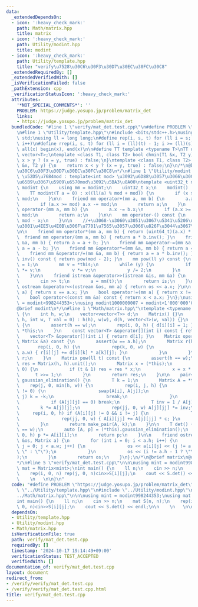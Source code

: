 ```yaml
---
data:
  _extendedDependsOn:
  - icon: ':heavy_check_mark:'
    path: Math/matrix.hpp
    title: matrix
  - icon: ':heavy_check_mark:'
    path: Utility/modint.hpp
    title: modint
  - icon: ':heavy_check_mark:'
    path: Utility/template.hpp
    title: "verify\u7528\u30C6\u30F3\u30D7\u30EC\u30FC\u30C8"
  _extendedRequiredBy: []
  _extendedVerifiedWith: []
  _isVerificationFailed: false
  _pathExtension: cpp
  _verificationStatusIcon: ':heavy_check_mark:'
  attributes:
    '*NOT_SPECIAL_COMMENTS*': ''
    PROBLEM: https://judge.yosupo.jp/problem/matrix_det
    links:
    - https://judge.yosupo.jp/problem/matrix_det
  bundledCode: "#line 1 \"verify/mat_det.test.cpp\"\n#define PROBLEM \"https://judge.yosupo.jp/problem/matrix_det\"\
    \n#line 1 \"Utility/template.hpp\"\n#include <bits/stdc++.h>\nusing namespace\
    \ std;\nusing ll = long long;\n#define rep(i, s, t) for (ll i = s; i < (ll)(t);\
    \ i++)\n#define rrep(i, s, t) for (ll i = (ll)(t) - 1; i >= (ll)(s); i--)\n#define\
    \ all(x) begin(x), end(x)\n\n#define TT template <typename T>\nTT using vec =\
    \ vector<T>;\ntemplate <class T1, class T2> bool chmin(T1 &x, T2 y) {\n    return\
    \ x > y ? (x = y, true) : false;\n}\ntemplate <class T1, class T2> bool chmax(T1\
    \ &x, T2 y) {\n    return x < y ? (x = y, true) : false;\n}\n/*\n@brief verify\u7528\
    \u30C6\u30F3\u30D7\u30EC\u30FC\u30C8\n*/\n#line 1 \"Utility/modint.hpp\"\n\n//\
    \ \u52D5\u7684mod : template<int mod> \u3092\u6D88\u3057\u3066\u3001\u4E0A\u306E\
    \u65B9\u3067\u5909\u6570mod\u3092\u5BA3\u8A00\ntemplate <uint32_t mod> struct\
    \ modint {\n    using mm = modint;\n    uint32_t x;\n    modint() : x(0) {}\n\
    \    TT modint(T a = 0) : x((ll(a) % mod + mod)) {\n        if (x >= mod) x -=\
    \ mod;\n    }\n\n    friend mm operator+(mm a, mm b) {\n        a.x += b.x;\n\
    \        if (a.x >= mod) a.x -= mod;\n        return a;\n    }\n    friend mm\
    \ operator-(mm a, mm b) {\n        a.x -= b.x;\n        if (a.x >= mod) a.x +=\
    \ mod;\n        return a;\n    }\n\n    mm operator-() const {\n        return\
    \ mod - x;\n    }\n\n    //+\u3068-\u3060\u3051\u3067\u5341\u5206\u306A\u5834\u5408\
    \u3001\u4EE5\u4E0B\u306F\u7701\u7565\u3057\u3066\u826F\u3044\u3067\u3059\u3002\
    \n\n    friend mm operator*(mm a, mm b) { return (uint64_t)(a.x) * b.x; }\n  \
    \  friend mm operator/(mm a, mm b) { return a * b.inv(); }\n    friend mm &operator+=(mm\
    \ &a, mm b) { return a = a + b; }\n    friend mm &operator-=(mm &a, mm b) { return\
    \ a = a - b; }\n    friend mm &operator*=(mm &a, mm b) { return a = a * b; }\n\
    \    friend mm &operator/=(mm &a, mm b) { return a = a * b.inv(); }\n\n    mm\
    \ inv() const { return pow(mod - 2); }\n    mm pow(ll y) const {\n        mm res\
    \ = 1;\n        mm v = *this;\n        while (y) {\n            if (y & 1) res\
    \ *= v;\n            v *= v;\n            y /= 2;\n        }\n        return res;\n\
    \    }\n\n    friend istream &operator>>(istream &is, mm &a) {\n        ll t;\n\
    \        cin >> t;\n        a = mm(t);\n        return is;\n    }\n\n    friend\
    \ ostream &operator<<(ostream &os, mm a) { return os << a.x; }\n\n    bool operator==(mm\
    \ a) { return x == a.x; }\n    bool operator!=(mm a) { return x != a.x; }\n\n\
    \    bool operator<(const mm &a) const { return x < a.x; }\n};\nusing modint998244353\
    \ = modint<998244353>;\nusing modint1000000007 = modint<1'000'000'007>;\n/*\n\
    @brief modint\n*/\n#line 1 \"Math/matrix.hpp\"\ntemplate <typename T> struct Matrix\
    \ {\n    int h, w;\n    vector<vector<T>> d;\n    Matrix() {}\n    Matrix(int\
    \ h, int w, T val = 0) : h(h), w(w), d(h, vector<T>(w, val)) {}\n    Matrix &unit()\
    \ {\n        assert(h == w);\n        rep(i, 0, h) { d[i][i] = 1; }\n        return\
    \ *this;\n    }\n    const vector<T> &operator[](int i) const { return d[i]; }\n\
    \    vector<T> &operator[](int i) { return d[i]; }\n    Matrix operator*(const\
    \ Matrix &a) const {\n        assert(w == a.h);\n        Matrix r(h, a.w);\n \
    \       rep(i, 0, h) {\n            rep(k, 0, w) {\n                rep(j, 0,\
    \ a.w) { r[i][j] += d[i][k] * a[k][j]; }\n            }\n        }\n        return\
    \ r;\n    }\n    Matrix pow(ll t) const {\n        assert(h == w);\n        Matrix\
    \ res = Matrix(h, h).unit();\n        Matrix x = (*this);\n        while (t >\
    \ 0) {\n            if (t & 1) res = res * x;\n            x = x * x;\n      \
    \      t >>= 1;\n        }\n        return res;\n    }\n\n    pair<Matrix, T>\
    \ gaussian_elimination() {\n        T k = 1;\n        Matrix A = *this;\n    \
    \    rep(j, 0, min(h, w)) {\n            rep(i, j, h) {\n                if (A[i][j]\
    \ != 0) {\n                    swap(A[i], A[j]);\n                    if (i !=\
    \ j) k = -k;\n                    break;\n                }\n            }\n\n\
    \            if (A[j][j] == 0) break;\n            T inv = 1 / A[j][j];\n    \
    \        k *= A[j][j];\n            rep(jj, 0, w) A[j][jj] *= inv;\n\n       \
    \     rep(i, 0, h) if (A[i][j] != 0 && i != j) {\n                T c = -A[i][j];\n\
    \                rep(jj, 0, w) { A[i][jj] += A[j][jj] * c; }\n            }\n\
    \        }\n        return make_pair(A, k);\n    }\n\n    T det() {\n        assert(h\
    \ == w);\n        auto [A, p] = (*this).gaussian_elimination();\n        rep(i,\
    \ 0, h) p *= A[i][i];\n        return p;\n    }\n\n    friend ostream &operator<<(ostream\
    \ &os, Matrix a) {\n        for (int i = 0; i < a.h; i++) {\n            for (int\
    \ j = 0; j < a.w; j++) {\n                os << a[i][j] << (j != a.w - 1 ? \"\
    \ \" : \"\");\n            }\n            os << (i != a.h - 1 ? \"\\n\" : \"\"\
    );\n        }\n        return os;\n    }\n};\n/*\n@brief matrix\n@docs doc/matrix.md\n\
    */\n#line 5 \"verify/mat_det.test.cpp\"\n\n\nusing mint = modint998244353;\nusing\
    \ mat = Matrix<mint>;\nint main() {\n    ll n;\n    cin >> n;\n    mat S(n, n);\n\
    \    rep(i, 0, n) rep(j, 0, n)cin>>S[i][j];\n    cout << S.det() << endl;\n\n\
    \    \n   \n\n}\n"
  code: "#define PROBLEM \"https://judge.yosupo.jp/problem/matrix_det\"\n#include\
    \ \"../Utility/template.hpp\"\n#include \"../Utility/modint.hpp\"\n#include \"\
    ../Math/matrix.hpp\"\n\n\nusing mint = modint998244353;\nusing mat = Matrix<mint>;\n\
    int main() {\n    ll n;\n    cin >> n;\n    mat S(n, n);\n    rep(i, 0, n) rep(j,\
    \ 0, n)cin>>S[i][j];\n    cout << S.det() << endl;\n\n    \n   \n\n}"
  dependsOn:
  - Utility/template.hpp
  - Utility/modint.hpp
  - Math/matrix.hpp
  isVerificationFile: true
  path: verify/mat_det.test.cpp
  requiredBy: []
  timestamp: '2024-10-17 19:14:49+09:00'
  verificationStatus: TEST_ACCEPTED
  verifiedWith: []
documentation_of: verify/mat_det.test.cpp
layout: document
redirect_from:
- /verify/verify/mat_det.test.cpp
- /verify/verify/mat_det.test.cpp.html
title: verify/mat_det.test.cpp
---
```

